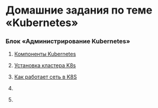 # Домашние задания по теме «Kubernetes»

### Блок «Администрирование Kubernetes»

1. [Компоненты Kubernetes](3.1/3.1.md)

2. [Установка кластера K8s](3.2/3.2.md)

3. [Как работает сеть в K8S](3.3/3.3.md)

4. []()

5. []()
